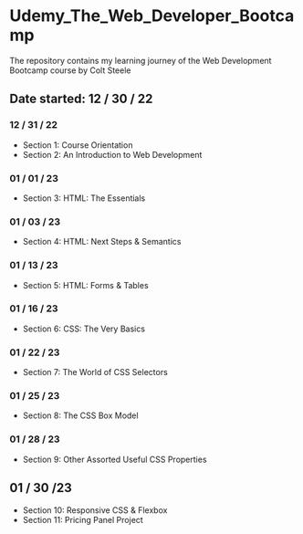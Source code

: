 # Udemy_The_Web_Developer_Bootcamp

The repository contains my learning journey of the Web Development Bootcamp course by Colt Steele

## Date started: 12 / 30 / 22

### 12 / 31 / 22

- Section 1: Course Orientation
- Section 2: An Introduction to Web Development

### 01 / 01 / 23

- Section 3: HTML: The Essentials

### 01 / 03 / 23

- Section 4: HTML: Next Steps & Semantics

### 01 / 13 / 23

- Section 5: HTML: Forms & Tables

### 01 / 16 / 23

- Section 6: CSS: The Very Basics

### 01 / 22 / 23

- Section 7: The World of CSS Selectors

### 01 / 25 / 23
- Section 8: The CSS Box Model

### 01 / 28 / 23
- Section 9: Other Assorted Useful CSS Properties

## 01 / 30 /23 
- Section 10: Responsive CSS & Flexbox
- Section 11: Pricing Panel Project